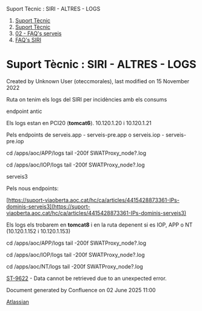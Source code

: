 Suport Tècnic : SIRI - ALTRES - LOGS  

1.  [Suport Tècnic](index.md)
2.  [Suport Tècnic](13893782.md)
3.  [02 - FAQ's serveis](26313393.md)
4.  [FAQ's SIRI](26313612.md)

Suport Tècnic : SIRI - ALTRES - LOGS
====================================

Created by Unknown User (oteccmorales), last modified on 15 November 2022

Ruta on tenim els logs del SIRI per incidències amb els consums

  

endpoint antic

Els logs estan en PCI20 (**tomcat6**). 10.120.1.20 i 10.120.1.21

Pels endpoints de serveis.app - serveis-pre.app o serveis.iop - serveis-pre.iop

cd /apps/aoc/APP/logs tail -200f SWATProxy\_node?.log

cd /apps/aoc/IOP/logs tail -200f SWATProxy\_node?.log

serveis3

Pels nous endpoints:

[https://suport-viaoberta.aoc.cat/hc/ca/articles/4415428873361-IPs-dominis-serveis3](https://suport-viaoberta.aoc.cat/hc/ca/articles/4415428873361-IPs-dominis-serveis3)

Els logs els trobarem en **tomcat8** i en la ruta depenent si es IOP, APP o NT (10.120.1.152 i 10.120.1.153)

cd /apps/aoc/APP/logs tail -200f SWATProxy\_node?.log

cd /apps/aoc/IOP/logs tail -200f SWATProxy\_node?.log

cd /apps/aoc/NT/logs tail -200f SWATProxy\_node?.log

[ST-9622](https://contacte.aoc.cat/browse/ST-9622?src=confmacro) - Data cannot be retrieved due to an unexpected error.

Document generated by Confluence on 02 June 2025 11:00

[Atlassian](http://www.atlassian.com/)